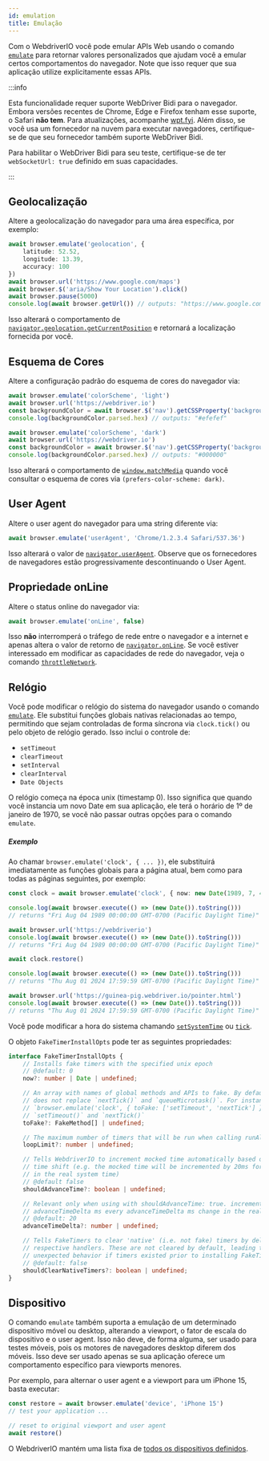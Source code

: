 ```yaml
---
id: emulation
title: Emulação
---
```


Com o WebdriverIO você pode emular APIs Web usando o comando [`emulate`](/docs/api/browser/emulate) para retornar valores personalizados que ajudam você a emular certos comportamentos do navegador. Note que isso requer que sua aplicação utilize explicitamente essas APIs.

<LiteYouTubeEmbed
    id="2bQXzIB_97M"
    title="WebdriverIO Tutorials: The Emulate Command - Emulate Web APIs at Runtime with WebdriverIO"
/>

:::info

Esta funcionalidade requer suporte WebDriver Bidi para o navegador. Embora versões recentes de Chrome, Edge e Firefox tenham esse suporte, o Safari __não tem__. Para atualizações, acompanhe [wpt.fyi](https://wpt.fyi/results/webdriver/tests/bidi/script/add_preload_script/add_preload_script.py?label=experimental&label=master&aligned). Além disso, se você usa um fornecedor na nuvem para executar navegadores, certifique-se de que seu fornecedor também suporte WebDriver Bidi.

Para habilitar o WebDriver Bidi para seu teste, certifique-se de ter `webSocketUrl: true` definido em suas capacidades.

:::

## Geolocalização

Altere a geolocalização do navegador para uma área específica, por exemplo:

```ts
await browser.emulate('geolocation', {
    latitude: 52.52,
    longitude: 13.39,
    accuracy: 100
})
await browser.url('https://www.google.com/maps')
await browser.$('aria/Show Your Location').click()
await browser.pause(5000)
console.log(await browser.getUrl()) // outputs: "https://www.google.com/maps/@52.52,13.39,16z?entry=ttu"
```

Isso alterará o comportamento de [`navigator.geolocation.getCurrentPosition`](https://developer.mozilla.org/en-US/docs/Web/API/Geolocation/getCurrentPosition) e retornará a localização fornecida por você.

## Esquema de Cores

Altere a configuração padrão do esquema de cores do navegador via:

```ts
await browser.emulate('colorScheme', 'light')
await browser.url('https://webdriver.io')
const backgroundColor = await browser.$('nav').getCSSProperty('background-color')
console.log(backgroundColor.parsed.hex) // outputs: "#efefef"

await browser.emulate('colorScheme', 'dark')
await browser.url('https://webdriver.io')
const backgroundColor = await browser.$('nav').getCSSProperty('background-color')
console.log(backgroundColor.parsed.hex) // outputs: "#000000"
```

Isso alterará o comportamento de [`window.matchMedia`](https://developer.mozilla.org/en-US/docs/Web/API/Window/matchMedia) quando você consultar o esquema de cores via `(prefers-color-scheme: dark)`.

## User Agent

Altere o user agent do navegador para uma string diferente via:

```ts
await browser.emulate('userAgent', 'Chrome/1.2.3.4 Safari/537.36')
```

Isso alterará o valor de [`navigator.userAgent`](https://developer.mozilla.org/en-US/docs/Web/API/Navigator/userAgent). Observe que os fornecedores de navegadores estão progressivamente descontinuando o User Agent.

## Propriedade onLine

Altere o status online do navegador via:

```ts
await browser.emulate('onLine', false)
```

Isso __não__ interromperá o tráfego de rede entre o navegador e a internet e apenas altera o valor de retorno de [`navigator.onLine`](https://developer.mozilla.org/en-US/docs/Web/API/Navigator/onLine). Se você estiver interessado em modificar as capacidades de rede do navegador, veja o comando [`throttleNetwork`](/docs/api/browser/throttleNetwork).

## Relógio

Você pode modificar o relógio do sistema do navegador usando o comando [`emulate`](/docs/emulation). Ele substitui funções globais nativas relacionadas ao tempo, permitindo que sejam controladas de forma síncrona via `clock.tick()` ou pelo objeto de relógio gerado. Isso inclui o controle de:

- `setTimeout`
- `clearTimeout`
- `setInterval`
- `clearInterval`
- `Date Objects`

O relógio começa na época unix (timestamp 0). Isso significa que quando você instancia um novo Date em sua aplicação, ele terá o horário de 1º de janeiro de 1970, se você não passar outras opções para o comando `emulate`.

##### Exemplo

Ao chamar `browser.emulate('clock', { ... })`, ele substituirá imediatamente as funções globais para a página atual, bem como para todas as páginas seguintes, por exemplo:

```ts
const clock = await browser.emulate('clock', { now: new Date(1989, 7, 4) })

console.log(await browser.execute(() => (new Date()).toString()))
// returns "Fri Aug 04 1989 00:00:00 GMT-0700 (Pacific Daylight Time)"

await browser.url('https://webdriverio')
console.log(await browser.execute(() => (new Date()).toString()))
// returns "Fri Aug 04 1989 00:00:00 GMT-0700 (Pacific Daylight Time)"

await clock.restore()

console.log(await browser.execute(() => (new Date()).toString()))
// returns "Thu Aug 01 2024 17:59:59 GMT-0700 (Pacific Daylight Time)"

await browser.url('https://guinea-pig.webdriver.io/pointer.html')
console.log(await browser.execute(() => (new Date()).toString()))
// returns "Thu Aug 01 2024 17:59:59 GMT-0700 (Pacific Daylight Time)"
```

Você pode modificar a hora do sistema chamando [`setSystemTime`](/docs/api/clock/setSystemTime) ou [`tick`](/docs/api/clock/tick).

O objeto `FakeTimerInstallOpts` pode ter as seguintes propriedades:

```ts
interface FakeTimerInstallOpts {
    // Installs fake timers with the specified unix epoch
    // @default: 0
    now?: number | Date | undefined;

    // An array with names of global methods and APIs to fake. By default, WebdriverIO
    // does not replace `nextTick()` and `queueMicrotask()`. For instance,
    // `browser.emulate('clock', { toFake: ['setTimeout', 'nextTick'] })` will fake only
    // `setTimeout()` and `nextTick()`
    toFake?: FakeMethod[] | undefined;

    // The maximum number of timers that will be run when calling runAll() (default: 1000)
    loopLimit?: number | undefined;

    // Tells WebdriverIO to increment mocked time automatically based on the real system
    // time shift (e.g. the mocked time will be incremented by 20ms for every 20ms change
    // in the real system time)
    // @default false
    shouldAdvanceTime?: boolean | undefined;

    // Relevant only when using with shouldAdvanceTime: true. increment mocked time by
    // advanceTimeDelta ms every advanceTimeDelta ms change in the real system time
    // @default: 20
    advanceTimeDelta?: number | undefined;

    // Tells FakeTimers to clear 'native' (i.e. not fake) timers by delegating to their
    // respective handlers. These are not cleared by default, leading to potentially
    // unexpected behavior if timers existed prior to installing FakeTimers.
    // @default: false
    shouldClearNativeTimers?: boolean | undefined;
}
```

## Dispositivo

O comando `emulate` também suporta a emulação de um determinado dispositivo móvel ou desktop, alterando a viewport, o fator de escala do dispositivo e o user agent. Isso não deve, de forma alguma, ser usado para testes móveis, pois os motores de navegadores desktop diferem dos móveis. Isso deve ser usado apenas se sua aplicação oferece um comportamento específico para viewports menores.

Por exemplo, para alternar o user agent e a viewport para um iPhone 15, basta executar:

```ts
const restore = await browser.emulate('device', 'iPhone 15')
// test your application ...

// reset to original viewport and user agent
await restore()
```

O WebdriverIO mantém uma lista fixa de [todos os dispositivos definidos](https://github.com/webdriverio/webdriverio/blob/main/packages/webdriverio/src/deviceDescriptorsSource.ts).